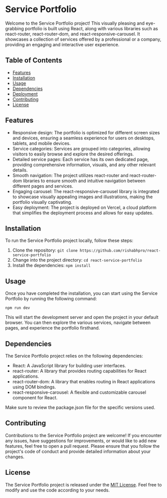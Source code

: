 # Service Portfolio

Welcome to the Service Portfolio project! This visually pleasing and eye-grabbing portfolio is built using React, along with various libraries such as react-router, react-router-dom, and react-responsive-carousel. It showcases a collection of services offered by a professional or a company, providing an engaging and interactive user experience.

## Table of Contents

- [Features](#features)
- [Installation](#installation)
- [Usage](#usage)
- [Dependencies](#dependencies)
- [Deployment](#deployment)
- [Contributing](#contributing)
- [License](#license)

## Features

- Responsive design: The portfolio is optimized for different screen sizes and devices, ensuring a seamless experience for users on desktops, tablets, and mobile devices.
- Service categories: Services are grouped into categories, allowing visitors to easily browse and explore the desired offerings.
- Detailed service pages: Each service has its own dedicated page, providing comprehensive information, visuals, and any other relevant details.
- Smooth navigation: The project utilizes react-router and react-router-dom libraries to ensure smooth and intuitive navigation between different pages and services.
- Engaging carousel: The react-responsive-carousel library is integrated to showcase visually appealing images and illustrations, making the portfolio visually captivating.
- Easy deployment: The project is deployed on Vercel, a cloud platform that simplifies the deployment process and allows for easy updates.

## Installation

To run the Service Portfolio project locally, follow these steps:

1. Clone the repository: `git clone https://github.com/rishabhpro/react-service-portfolio`
2. Change into the project directory: `cd react-service-portfolio`
3. Install the dependencies: `npm install`

## Usage

Once you have completed the installation, you can start using the Service Portfolio by running the following command:

```
npm run dev
```

This will start the development server and open the project in your default browser. You can then explore the various services, navigate between pages, and experience the portfolio firsthand.

## Dependencies

The Service Portfolio project relies on the following dependencies:

- React: A JavaScript library for building user interfaces.
- react-router: A library that provides routing capabilities for React applications.
- react-router-dom: A library that enables routing in React applications using DOM bindings.
- react-responsive-carousel: A flexible and customizable carousel component for React.

Make sure to review the package.json file for the specific versions used.



## Contributing

Contributions to the Service Portfolio project are welcome! If you encounter any issues, have suggestions for improvements, or would like to add new features, feel free to open a pull request. Please ensure that you follow the project's code of conduct and provide detailed information about your changes.

## License

The Service Portfolio project is released under the [MIT License](LICENSE). Feel free to modify and use the code according to your needs.